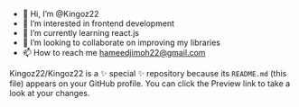 - 👋 Hi, I’m @Kingoz22
- 👀 I’m interested in frontend development
- 🌱 I’m currently learning react.js
- 💞️ I’m looking to collaborate on improving my libraries
- 📫 How to reach me hameedjimoh22@gmail.com

Kingoz22/Kingoz22 is a ✨ special ✨ repository because its `README.md` (this file) appears on your GitHub profile.
You can click the Preview link to take a look at your changes.
